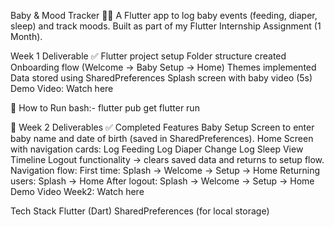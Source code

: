 Baby & Mood Tracker 👶🍼
A Flutter app to log baby events (feeding, diaper, sleep) and track moods.
Built as part of my Flutter Internship Assignment (1 Month).

Week 1 Deliverable ✅
Flutter project setup
Folder structure created
Onboarding flow (Welcome → Baby Setup → Home)
Themes implemented
Data stored using SharedPreferences
Splash screen with baby video (5s)
Demo Video: Watch here

🚀 How to Run
bash:- flutter pub get flutter run

🚀 Week 2 Deliverables
✅ Completed Features
Baby Setup Screen to enter baby name and date of birth (saved in SharedPreferences).
Home Screen with navigation cards:
Log Feeding
Log Diaper Change
Log Sleep
View Timeline
Logout functionality → clears saved data and returns to setup flow.
Navigation flow:
First time: Splash → Welcome → Setup → Home
Returning users: Splash → Home
After logout: Splash → Welcome → Setup → Home
Demo Video Week2: Watch here

Tech Stack
Flutter (Dart)
SharedPreferences (for local storage)
